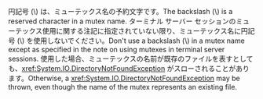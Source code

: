 <span data-ttu-id="9f39c-101">円記号 (\\) は、ミューテックス名の予約文字です。</span><span class="sxs-lookup"><span data-stu-id="9f39c-101">The backslash (\\) is a reserved character in a mutex name.</span></span> <span data-ttu-id="9f39c-102">ターミナル サーバー セッションのミューテックス使用に関する注記に指定されていない限り、ミューテックス名に円記号 (\\) を使用しないでください。</span><span class="sxs-lookup"><span data-stu-id="9f39c-102">Don't use a backslash (\\) in a mutex name except as specified in the note on using mutexes in terminal server sessions.</span></span> <span data-ttu-id="9f39c-103">使用した場合、ミューテックスの名前が既存のファイルを表すとしても、<xref:System.IO.DirectoryNotFoundException> がスローされることがあります。</span><span class="sxs-lookup"><span data-stu-id="9f39c-103">Otherwise, a <xref:System.IO.DirectoryNotFoundException> may be thrown, even though the name of the mutex represents an existing file.</span></span>

